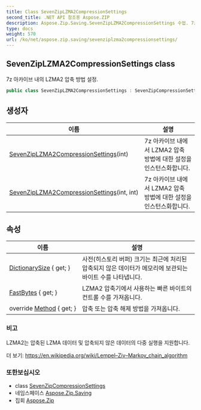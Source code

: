 ```yaml
---
title: Class SevenZipLZMA2CompressionSettings
second_title: .NET API 참조용 Aspose.ZIP
description: Aspose.Zip.Saving.SevenZipLZMA2CompressionSettings 수업. 7z 아카이브 내의 LZMA2 압축 방법 설정.
type: docs
weight: 570
url: /ko/net/aspose.zip.saving/sevenziplzma2compressionsettings/
---
```

## SevenZipLZMA2CompressionSettings class

7z 아카이브 내의 LZMA2 압축 방법 설정.

```csharp
public class SevenZipLZMA2CompressionSettings : SevenZipCompressionSettings
```

## 생성자

| 이름 | 설명 |
| --- | --- |
| [SevenZipLZMA2CompressionSettings](sevenziplzma2compressionsettings/#constructor)(int) | 7z 아카이브 내에서 LZMA2 압축 방법에 대한 설정을 인스턴스화합니다. |
| [SevenZipLZMA2CompressionSettings](sevenziplzma2compressionsettings/#constructor_1)(int, int) | 7z 아카이브 내에서 LZMA2 압축 방법에 대한 설정을 인스턴스화합니다. |

## 속성

| 이름 | 설명 |
| --- | --- |
| [DictionarySize](../../aspose.zip.saving/sevenziplzma2compressionsettings/dictionarysize/) { get; } | 사전(히스토리 버퍼) 크기는 최근에 처리된 압축되지 않은 데이터가 메모리에 보관되는 바이트 수를 나타냅니다. |
| [FastBytes](../../aspose.zip.saving/sevenziplzma2compressionsettings/fastbytes/) { get; } | LZMA2 압축기에서 사용하는 빠른 바이트의 컨트롤 수를 가져옵니다. |
| override [Method](../../aspose.zip.saving/sevenziplzma2compressionsettings/method/) { get; } | 압축 또는 압축 해제 방법을 가져옵니다. |

### 비고

LZMA2는 압축된 LZMA 데이터 및 압축되지 않은 데이터의 다중 실행을 지원합니다.

더 보기: https://en.wikipedia.org/wiki/Lempel–Ziv–Markov_chain_algorithm

### 또한보십시오

* class [SevenZipCompressionSettings](../sevenzipcompressionsettings/)
* 네임스페이스 [Aspose.Zip.Saving](../../aspose.zip.saving/)
* 집회 [Aspose.Zip](../../)


